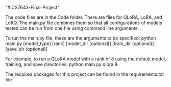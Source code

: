 "# CS7643-Final-Project" 

The code files are in the Code folder. There are files for QLoRA, LoRA, and LoftQ. The main.py file combines them so that all configurations of models tested can be run from one file using command line arguments.

To run the main.py file, these are the arguments to be specified:
python main.py [model_type] [rank] [model_dir (optional)] [train_dir (optional)] [save_dir (optional)]

For example, to run a QLoRA model with a rank of 8 using the default model, training, and save directories:
python main.py qlora 8


The required packages for this project can be found in the requirements.txt file.
